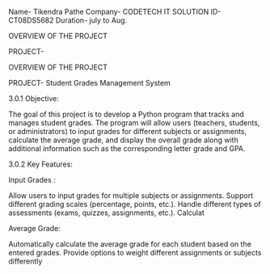 Name- Tikendra Pathe Company- CODETECH IT SOLUTION ID- CT08DS5682 Duration- july to Aug.

OVERVIEW OF THE PROJECT

PROJECT- 

OVERVIEW OF THE PROJECT

PROJECT-  Student Grades Management System

3.0.1 Objective:

The goal of this project is to develop a Python program that tracks and manages student grades. The
program will allow users (teachers, students, or administrators) to input grades for different subjects or
assignments, calculate the average grade, and display the overall grade along with additional information
such as the corresponding letter grade and GPA.

3.0.2 Key Features:

Input Grades :

Allow users to input grades for multiple subjects or assignments. Support different grading scales (percentage, points, etc.). Handle different types of assessments (exams, quizzes, assignments, etc.). Calculat

Average Grade:

Automatically calculate the average grade for each student based on the entered
grades. Provide options to weight different assignments or subjects differently
